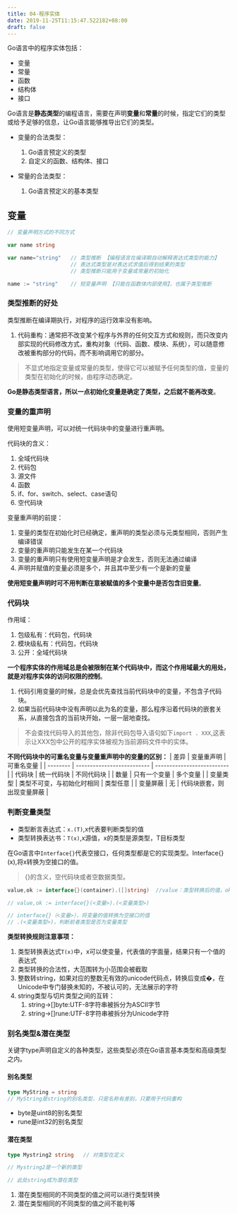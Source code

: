```yaml
---
title: 04-程序实体
date: 2019-11-25T11:15:47.522182+08:00
draft: false
---
```


Go语言中的程序实体包括：

- 变量
- 常量
- 函数
- 结构体
- 接口

Go语言是**静态类型**的编程语言，需要在声明**变量**和**常量**的时候，指定它们的类型或给予足够的信息，让Go语言能够推导出它们的类型。

- 变量的合法类型：
  1. Go语言预定义的类型
  2. 自定义的函数、结构体、接口

- 常量的合法类型：
  1. Go语言预定义的基本类型

## 变量

```go
// 变量声明方式的不同方式

var name string

var name="string"   // 类型推断 【编程语言在编译期自动解释表达式类型的能力】
                    // 表达式类型是对表达式求值后得到结果的类型
                    // 类型推断只能用于变量或常量的初始化

name := "string"    // 短变量声明 【只能在函数体内部使用】，也属于类型推断
```

### 类型推断的好处

类型推断在编译期执行，对程序的运行效率没有影响。

1. 代码重构：通常把不改变某个程序与外界的任何交互方式和规则，而只改变内部实现的代码修改方式，重构对象（代码、函数、模块、系统），可以随意修改被重构部分的代码，而不影响调用它的部分。

> 不显式地指定变量或常量的类型，使得它可以被赋予任何类型的值，变量的类型在初始化的时候，由程序动态确定。

**Go是静态类型语言，所以一点初始化变量是确定了类型，之后就不能再改变**。

### 变量的重声明

使用短变量声明，可以对统一代码块中的变量进行重声明。

代码块的含义：

1. 全域代码块
2. 代码包
3. 源文件
4. 函数
5. if、for、switch、select、case语句
6. 空代码块

变量重声明的前提：

1. 变量的类型在初始化时已经确定，重声明的类型必须与元类型相同，否则产生编译错误
2. 变量的重声明只能发生在某一个代码块
3. 变量的重声明只有使用短变量声明是才会发生，否则无法通过编译
4. 声明并赋值的变量必须是多个，并且其中至少有一个是新的变量

**使用短变量声明时可不用判断在意被赋值的多个变量中是否包含旧变量**。

### 代码块

作用域：

1. 包级私有：代码包，代码块
2. 模块级私有：代码包，代码块
3. 公开：全域代码块

**一个程序实体的作用域总是会被限制在某个代码块中，而这个作用域最大的用处，就是对程序实体的访问权限的控制**。

1. 代码引用变量的时候，总是会优先查找当前代码块中的变量，不包含子代码块。
2. 如果当前代码块中没有声明以此为名的变量，那么程序沿着代码块的嵌套关系，从直接包含的当前块开始，一层一层地查找。

> 不会查找代码导入的其他包，除非代码包导入语句如下`import . XXX`,这表示让XXX包中公开的程序实体被视为当前源码文件中的实体。

**不同代码块中的可重名变量与变量重声明中的变量的区别：**
| 差异     | 变量重声明                 | 可重名变量                 |
| -------- | -------------------------- | -------------------------- |
| 代码块   | 统一代码块                 | 不同代码块                 |
| 数量     | 只有一个变量               | 多个变量                   |
| 变量类型 | 类型不可变，与初始化时相同 | 类型任意                   |
| 变量屏蔽 | 无                         | 代码块嵌套，则出现变量屏蔽 |

### 判断变量类型

- 类型断言表达式：`x.(T)`,x代表要判断类型的值
- 类型转换表达书：`T(x)`,x源值，x的类型是源类型，T目标类型

在Go语言中`Interface{}`代表空接口，任何类型都是它的实现类型。Interface{}(x),将x转换为空接口的值。

> {}的含义，空代码块或者空数据类型。

```go
value,ok := interface{}(container).([]string)  //value：类型转换后的值，ok：断言是否成功

// value,ok := interface{}(<变量>).(<变量类型>)

// interface{}（<变量>），将变量的值转换为空接口的值
// .(<变量类型>)，判断前者类型是否为变量类型
```

**类型转换规则注意事项：**

1. 类型转换表达式`T(x)`中，x可以使变量，代表值的字面量，结果只有一个值的表达式
2. 类型转换的合法性，大范围转为小范围会被截取
3. 整数转string，如果对应的整数无有效的unicode代码点，转换后变成�，在Unicode中专门替换未知的，不被认可的，无法展示的字符
4. string类型与切片类型之间的互转：
   1. string->[]byte:UTF-8字符串被拆分为ASCII字节
   2. string->[]rune:UTF-8字符串被拆分为Unicode字符

### 别名类型&潜在类型

关键字type声明自定义的各种类型，这些类型必须在Go语言基本类型和高级类型之内。

#### 别名类型

```go
type MyString = string
// MyString是string的别名类型，只是名称有差别，只要用于代码重构
```

- byte是uint8的别名类型
- rune是int32的别名类型

#### 潜在类型

```go
type Mystring2 string   // 对类型在定义

// Mystring2是一个新的类型

// 此处string成为潜在类型
```

1. 潜在类型相同的不同类型的值之间可以进行类型转换
2. 潜在类型相同的不同类型的值之间不能判等
